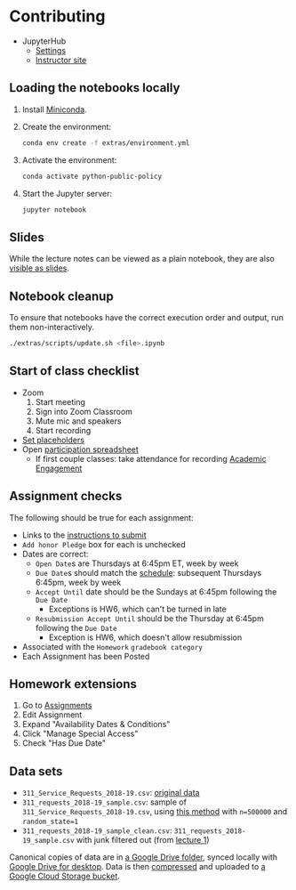 # Contributing

- JupyterHub
  - [Settings](https://settings-fall.rcnyu.org/)
  - [Instructor site](https://padmgp-4506001-fall-instructor.rcnyu.org/)

## Loading the notebooks locally

1. Install [Miniconda](https://docs.conda.io/en/latest/miniconda.html).
1. Create the environment:

   ```sh
   conda env create -f extras/environment.yml
   ```

1. Activate the environment:

   ```sh
   conda activate python-public-policy
   ```

1. Start the Jupyter server:

   ```sh
   jupyter notebook
   ```

## Slides

While the lecture notes can be viewed as a plain notebook, they are also [visible as slides](https://rise.readthedocs.io/en/stable/usage.html#running-a-slideshow).

## Notebook cleanup

To ensure that notebooks have the correct execution order and output, run them non-interactively.

```sh
./extras/scripts/update.sh <file>.ipynb
```

## Start of class checklist

- Zoom
  1. Start meeting
  1. Sign into Zoom Classroom
  1. Mute mic and speakers
  1. Start recording
- [Set placeholders](https://settings-fall.rcnyu.org/)
- Open [participation spreadsheet](https://docs.google.com/spreadsheets/d/19y3cXYYC-3KLGn6ay0GJ6Bt_LN_AXdxdhf4b3qPnUjE/edit#gid=773327)
  - If first couple classes: take attendance for recording [Academic Engagement](https://www.nyu.edu/students/student-information-and-resources/registration-records-and-graduation/albert-help/training/faculty/academic-engagement.html)

## Assignment checks

The following should be true for each assignment:

- Links to the [instructions to submit](README.md#turning-in-assignments)
- `Add honor Pledge` box for each is unchecked
- Dates are correct:
  - `Open Date`s are Thursdays at 6:45pm ET, week by week
  - `Due Date`s should match the [schedule](syllabus.md#schedule): subsequent Thursdays 6:45pm, week by week
  - `Accept Until` date should be the Sundays at 6:45pm following the `Due Date`
    - Exceptions is HW6, which can't be turned in late
  - `Resubmission Accept Until` should be the Thursday at 6:45pm following the `Due Date`
    - Exception is HW6, which doesn't allow resubmission
- Associated with the `Homework` `gradebook category`
- Each Assignment has been Posted

## Homework extensions

1. Go to [Assignments](https://brightspace.nyu.edu/d2l/lms/dropbox/admin/folders_manage.d2l?ou=82428)
1. Edit Assignment
1. Expand "Availability Dates & Conditions"
1. Click "Manage Special Access"
1. Check "Has Due Date"

## Data sets

- `311_Service_Requests_2018-19.csv`: [original data](https://data.cityofnewyork.us/Social-Services/311-Service-Requests-from-2010-to-Present/erm2-nwe9)
- `311_requests_2018-19_sample.csv`: sample of `311_Service_Requests_2018-19.csv`, using [this method](https://gist.github.com/afeld/a7a62271923c7a079d02f8f38efc0a78) with `n=500000` and `random_state=1`
- `311_requests_2018-19_sample_clean.csv`: `311_requests_2018-19_sample.csv` with junk filtered out (from [lecture 1](https://padmgp-4506001-fall.rcnyu.org/user-redirect/notebooks/class_materials/lecture_1.ipynb))

Canonical copies of data are in [a Google Drive folder](https://drive.google.com/drive/folders/1oCKV6NfvGO007aynTmSSbr1kzqXi4dHV), synced locally with [Google Drive for desktop](https://support.google.com/a/users/answer/9965580). Data is then [compressed](scripts/compress.sh) and uploaded to [a Google Cloud Storage bucket](https://console.cloud.google.com/storage/browser/python-public-policy/data).
